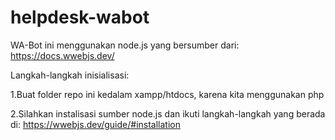 # helpdesk-wabot

WA-Bot ini menggunakan node.js yang bersumber dari:
https://docs.wwebjs.dev/

Langkah-langkah inisialisasi:

1.Buat folder repo ini kedalam xampp/htdocs, karena kita menggunakan php

2.Silahkan instalisasi sumber node.js dan ikuti langkah-langkah yang berada di:
https://wwebjs.dev/guide/#installation

